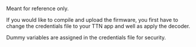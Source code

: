 Meant for reference only.

If you would like to compile and upload the firmware, you first have to change the credentials file to your TTN app and well as apply the decoder.

Dummy variables are assigned in the credentials file for security.
